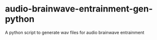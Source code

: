 # audio-brainwave-entrainment-gen-python
A python script to generate wav files for audio brainwave entrainment
